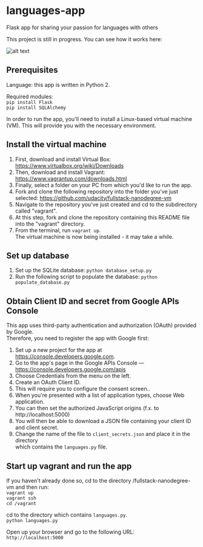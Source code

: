 # languages-app
Flask app for sharing your passion for languages with others

This project is still in progress.
You can see how it works here:  

![alt text](https://github.com/SirObi/languages-app/blob/master/How_the_app_works.gif "How the app works")

## Prerequisites

Language: this app is written in Python 2.

Required modules:  
`pip install Flask`  
`pip install SQLAlchemy`

 In order to run the app, you'll need to install a Linux-based virtual machine (VM).
 This will provide you with the necessary environment.  
 
 ## Install the virtual machine  
 1. First, download and install Virtual Box: https://www.virtualbox.org/wiki/Downloads  
 2. Then, download and install Vagrant: https://www.vagrantup.com/downloads.html  
 3. Finally, select a folder on your PC from which you'd like to run the app.  
 4. Fork and clone the following repository into the folder you've just selected:   https://github.com/udacity/fullstack-nanodegree-vm  
 5. Navigate to the repository you've just created and cd to the subdirectory called "vagrant".  
 6. At this step, fork and clone the repository containing this README file into the "vagrant" directory.  
 7. From the terminal, run ```vagrant up```.  
 The virtual machine is now being installed - it may take a while.


## Set up database
1. Set up the SQLite database:
`python database_setup.py`  
2. Run the following script to populate the database:
`python populate_database.py`  

## Obtain Client ID and secret from Google APIs Console 
This app uses third-party authentication and authorization (OAuth) provided by Google.  
Therefore, you need to register the app with Google first:  
1. Set up a new project for the app at https://console.developers.google.com.  
2. Go to the app's page in the Google APIs Console — https://console.developers.google.com/apis  
3. Choose Credentials from the menu on the left.  
4. Create an OAuth Client ID.  
5. This will require you to configure the consent screen..  
6. When you're presented with a list of application types, choose Web application.  
7. You can then set the authorized JavaScript origins (f.x. to http://localhost:5000) 
8. You will then be able to download a JSON file containing your client ID and client secret.  
9. Change the name of the file to `client_secrets.json` and place it in the directory  
which contains the `languages.py` file.  

## Start up vagrant and run the app  
If you haven't already done so, cd to the directory /fullstack-nanodegree-vm and then run:  
`vagrant up`  
`vagrant ssh`  
`cd /vagrant`  

cd to the directory which contains `languages.py`.  
`python languages.py`  

Open up your browser and go to the following URL:  
`http://localhost:5000`

